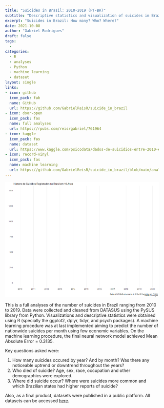 ```yaml
---
title: "Suicides in Brasil: 2010-2019 (PT-BR)"
subtitle: "Descriptive statistics and visualization of suicides in Brazil."
excerpt: "Suicides in Brazil: How many? Who? Where?"
date: 2021-10-08
author: "Gabriel Rodrigues"
draft: false
tags:
  - 
categories:
  - R
  - analyses
  - Python
  - machine learning
  - dataset
layout: single
links:
- icon: github
  icon_pack: fab
  name: GitHub
  url: https://github.com/GabrielReisR/suicide_in_brazil
- icon: door-open
  icon_pack: fas
  name: full analyses
  url: https://rpubs.com/reisrgabriel/761964
- icon: kaggle
  icon_pack: fas
  name: dataset
  url: https://www.kaggle.com/psicodata/dados-de-suicidios-entre-2010-e-2019
- icon: record-vinyl
  icon_pack: fas
  name: machine learning
  url: https://github.com/GabrielReisR/suicide_in_brazil/blob/main/analyses/previsao_suicidios.ipynb
---
```

![Time series visualization of the number of suicides per year in Brazil](suicides.gif)

This is a full analyses of the number of suicides in Brazil ranging from 2010
to 2019. Data were collected and cleaned from DATASUS using the PySUS library 
from Python. Visualizations and descriptive statistics were obtained using R
(specially the ggplot2, dplyr, tidyr, and psych packages). A machine learning
procedure was at last implemented aiming to predict the number of nationwide 
suicides per month using few economic variables. On the machine learning
procedure, the final neural network model achieved Mean Absolute Error = 0.3135.

Key questions asked were:
1. How many suicides occured by year? And by month? Was there any noticeable 
uptrend or downtrend throughout the years?
2. Who died of suicide? Age, sex, race, occupation and other demographics were 
explored.
3. Where did suicide occur? Where were suicides more common and which Brazilian
states had higher reports of suicide?

Also, as a final product, datasets were published in a public platform.
All datasets can be accessed
<a href= "https://www.kaggle.com/psicodata/dados-de-suicidios-entre-2010-e-2019" target="_blank">here</a>.
